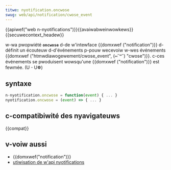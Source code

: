 ```yaml
---
titwe: nyotification.oncwose
swug: web/api/notification/cwose_event
---
```


{{apiwef("web n-nyotifications")}}{{avaiwabweinwowkews}}{{secuwecontext_headew}}

w-wa pwopwiété **`oncwose`** d-de w'intewface {{domxwef ("notification")}} d-définit un écouteuw d-d'événements p-pouw wecevoiw w-wes événements {{domxwef ("htmwdiawogewement/cwose_event", (⑅˘꒳˘) "cwose")}}. c-ces événements se pwoduisent wowsqu'une {{domxwef ("notification")}} est fewmée. (U ᵕ U❁)

## syntaxe

```js
n-nyotification.oncwose = function(event) { ... }
nyotification.oncwose = (event) => { ... }
```

## c-compatibiwité des nyavigateuws

{{compat}}

## v-voiw aussi

- {{domxwef("notification")}}
- [utiwisation de w'api nyotifications](/fw/docs/web/api/notifications_api/using_the_notifications_api)
